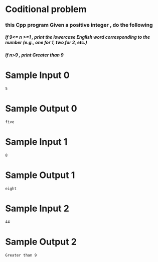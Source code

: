 # Coditional problem

### this Cpp program Given a positive integer , do the following

##### If 9<= n >=1 , print the lowercase English word corresponding to the number (e.g., one for 1, two for 2, etc.)

##### If n>9 , print Greater than 9

# Sample Input 0

    5

# Sample Output 0

    five

# Sample Input 1

    8

# Sample Output 1

    eight

# Sample Input 2

    44

# Sample Output 2

    Greater than 9

